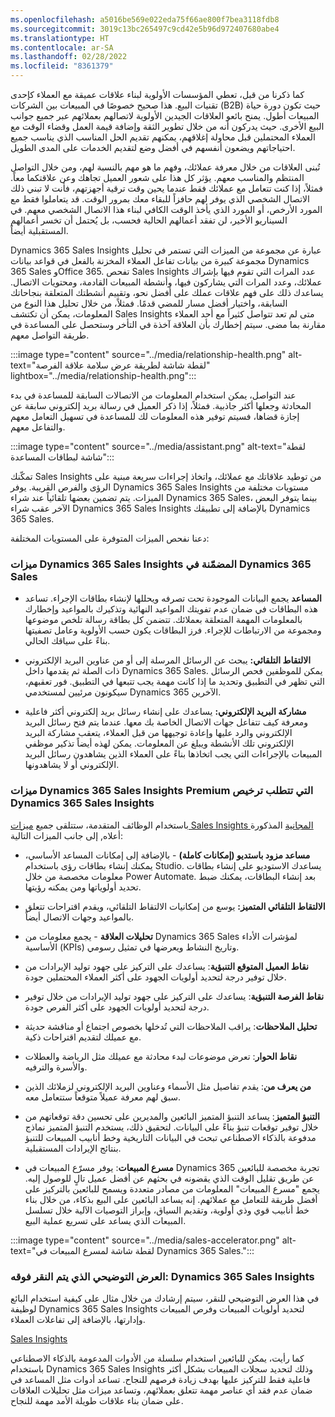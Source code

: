 ```yaml
---
ms.openlocfilehash: a5016be569e022eda75f66ae800f7bea3118fdb8
ms.sourcegitcommit: 3019c13bc265497c9cd42e5b96d972407680abe4
ms.translationtype: HT
ms.contentlocale: ar-SA
ms.lasthandoff: 02/28/2022
ms.locfileid: "8361379"
---
```

كما ذكرنا من قبل، تعطي المؤسسات الأولوية لبناء علاقات عميقة مع العملاء كإحدى تقنيات البيع. هذا صحيح خصوصًا في المبيعات بين الشركات (B2B) حيث تكون دورة حياة المبيعات أطول. يمنح بائعو العلاقات الجيدين الأولوية لاتصالهم بعملائهم عبر جميع جوانب البيع الأخرى. حيث يدركون أنه من خلال تطوير الثقة وإضافة قيمة العمل وقضاء الوقت مع العملاء المحتملين قبل محاولة إغلاقهم، يمكنهم تقديم الحل المناسب الذي يناسب جميع احتياجاتهم ويضعون أنفسهم في أفضل وضع لتقديم الخدمات على المدى الطويل. 

تُبنى العلاقات من خلال معرفة عملائك، وفهم ما هو مهم بالنسبة لهم، ومن خلال التواصل المنتظم والمناسب معهم. يؤثر كل هذا على شعور العميل تجاهك وعن علاقتكما معاً. فمثلاً، إذا كنت تتعامل مع عملائك فقط عندما يحين وقت ترقية أجهزتهم، فأنت لا تبني ذلك الاتصال الشخصي الذي يوفر لهم حافزاً للبقاء معك بمرور الوقت. قد يتعاملوا فقط مع المورد الأرخص، أو المورد الذي يأخذ الوقت الكافي لبناء هذا الاتصال الشخصي معهم. في السيناريو الأخير، لن تفقد أعمالهم الحالية فحسب، بل يُحتمل أن تخسر أعمالهم المستقبلية أيضاً. 

Dynamics 365 Sales Insights عبارة عن مجموعة من الميزات التي تستمر في تحليل مجموعة كبيرة من بيانات تفاعل العملاء المخزنة بالفعل في قواعد بيانات Dynamics 365 Sales وOffice 365. تفحص Sales Insights عدد المرات التي تقوم فيها بإشراك عملائك، وعدد المرات التي يشاركون فيها، وأنشطة المبيعات القادمة، ومحتويات الاتصال. يساعدك ذلك على فهم علاقات عملك على أفضل نحو، وتقييم أنشطتك المتعلقة بنجاحاتك السابقة، واختيار أفضل مسار للمضي قدمًا. فمثلاً، من خلال تحليل هذا النوع من المعلومات، يمكن أن تكتشف Sales Insights متى لم تعد تتواصل كثيراً مع أحد العملاء مقارنة بما مضى. سيتم إخطارك بأن العلاقة آخذة في التأخر وستحصل على المساعدة في طريقة التواصل معهم. 

:::image type="content" source="../media/relationship-health.png" alt-text="لقطة شاشة لطريقة عرض سلامة علاقة الفرصة" lightbox="../media/relationship-health.png":::

عند التواصل، يمكن استخدام المعلومات من الاتصالات السابقة للمساعدة في بدء المحادثة وجعلها أكثر جاذبية. فمثلاً، إذا ذكر العميل في رسالة بريد إلكتروني سابقة عن إجازة قضاها، فسيتم توفير هذه المعلومات لك للمساعدة في تسهيل التعامل معهم والتفاعل معهم. 

:::image type="content" source="../media/assistant.png" alt-text="لقطة شاشة لبطاقات المساعدة":::

تمكّنك Sales Insights من توطيد علاقاتك مع عملائك، واتخاذ إجراءات سريعة مبنية على الرؤى والفرص القريبة. يوفر Dynamics 365 Sales Insights مستويات مختلفة من الميزات. يتم تضمين بعضها تلقائياً عند شراء Dynamics 365 Sales، بينما يتوفر البعض الآخر عقب شراء Dynamics 365 Sales Insights بالإضافة إلى تطبيقك Dynamics 365 Sales. 

دعنا نفحص الميزات المتوفرة على المستويات المختلفة: 

### <a name="dynamics-365-sales-insights-features-included-in-dynamics-365-sales"></a>ميزات Dynamics 365 Sales Insights المضمّنة في Dynamics 365 Sales

- **المساعد** يجمع البيانات الموجودة تحت تصرفه ويحللها لإنشاء بطاقات الإجراء. تساعد هذه البطاقات في ضمان عدم تفويتك المواعيد النهائية وتذكيرك بالمواعيد وإخطارك بالمعلومات المهمة المتعلقة بعملائك. تتضمن كل بطاقة رسالة تلخص موضوعها ومجموعة من الارتباطات للإجراء. فرز البطاقات يكون حسب الأولوية وعامل تصفيتها بناءً على سياقك الحالي. 

- **الالتقاط التلقائي:** يبحث عن الرسائل المرسلة إلى أو من عناوين البريد الإلكتروني ذات الصلة ثم يقدمها داخل Dynamics 365 Sales. يمكن للموظفين فحص الرسائل التي تظهر في التطبيق وتحديد ما إذا كانت مهمة يجب تتبعها في التطبيق. فور تعقبهم، سيكونون مرئيين لمستخدمي Dynamics 365 الآخرين. 

- **مشاركة البريد الإلكتروني:** يساعدك على إنشاء رسائل بريد إلكتروني أكثر فاعلية ومعرفة كيف تتفاعل جهات الاتصال الخاصة بك معها. عندما يتم فتح رسائل البريد الإلكتروني والرد عليها وإعادة توجيهها من قبل العملاء، يتعقب مشاركة البريد الإلكتروني تلك الأنشطة ويبلغ عن المعلومات. يمكن لهذه أيضاً تذكير موظفي المبيعات بالإجراءات التي يجب اتخاذها بناءً على العملاء الذين يشاهدون رسائل البريد الإلكتروني أو لا يشاهدونها. 

 

### <a name="dynamics-365-sales-insights-premium-features-that-require-dynamics-365-sales-insights-licensing"></a>ميزات Dynamics 365 Sales Insights Premium التي تتطلب ترخيص Dynamics 365 Sales Insights

باستخدام الوظائف المتقدمة، ستتلقى جميع [ميزات Sales Insights المجانية](/dynamics365/ai/sales/overview) المذكورة أعلاه, إلى جانب الميزات التالية:

- **مساعد مزود باستديو (إمكانات كاملة)** - بالإضافة إلى إمكانات المساعد الأساسي، يمكنك إنشاء بطاقات رؤى باستخدام Studio. يساعدك الاستوديو على إنشاء بطاقات معلومات مخصصة من خلال Power Automate. بعد إنشاء البطاقات، يمكنك ضبط تحديد أولوياتها ومن يمكنه رؤيتها. 

- **الالتقاط التلقائي المتميز:** يوسع من إمكانيات الالتقاط التلقائي، ويقدم اقتراحات تتعلق بالمواعيد وجهات الاتصال أيضاً. 

- **تحليلات العلاقة** - يجمع معلومات من Dynamics 365 Sales لمؤشرات الأداء الأساسية (KPIs) وتاريخ النشاط ويعرضها في تمثيل رسومي. 

- **نقاط العميل المتوقع التنبؤية**: يساعدك على التركيز على جهود توليد الإيرادات من خلال توفير درجة لتحديد أولويات الجهود على أكثر العملاء المحتملين جودة.

- **نقاط الفرصة التنبؤية**: يساعدك على التركيز على جهود توليد الإيرادات من خلال توفير درجة لتحديد أولويات الجهود على أكثر الفرص جودة. 

- **تحليل الملاحظات**: يراقب الملاحظات التي تُدخلها بخصوص اجتماع أو مناقشة حديثة مع عميلك لتقديم اقتراحات ذكية. 

- **نقاط الحوار**: تعرض موضوعات لبدء محادثة مع عميلك مثل الرياضة والعطلات والأسرة والترفيه. 

- **من يعرف من**: يقدم تفاصيل مثل الأسماء وعناوين البريد الإلكتروني لزملائك الذين سبق لهم معرفة عميلاً متوقعاً ستتعامل معه. 

- **التنبؤ المتميز**: يساعد التنبؤ المتميز البائعين والمديرين على تحسين دقة توقعاتهم من خلال توفير توقعات تنبؤ بناءً على البيانات. لتحقيق ذلك، يستخدم التنبؤ المتميز نماذج مدفوعة بالذكاء الاصطناعي تبحث في البيانات التاريخية وخط أنابيب المبيعات للتنبؤ بنتائج الإيرادات المستقبلية.

- **مسرع المبيعات**: يوفر مسرّع المبيعات في Dynamics 365 تجربة مخصصة للبائعين عن طريق تقليل الوقت الذي يقضونه في بحثهم عن أفضل عميل تالٍ للوصول إليه. يجمع "مسرع المبيعات" المعلومات من مصادر متعددة ويسمح للبائعين بالتركيز على أفضل طريقة للتعامل مع عملائهم. إنه يساعد البائعين على البيع بذكاء، من خلال بناء خط أنابيب قوي وذي أولوية، وتقديم السياق، وإبراز التوصيات الآلية خلال تسلسل المبيعات الذي يساعد على تسريع عملية البيع.


:::image type="content" source="../media/sales-accelerator.png" alt-text="لقطة شاشة لمسرع المبيعات في Dynamics 365 Sales.":::

 

### <a name="click-through-demo-dynamics-365-sales-insights"></a>العرض التوضيحي الذي يتم النقر فوقه: Dynamics 365 Sales Insights

في هذا العرض التوضيحي للنقر، سيتم إرشادك من خلال مثال على كيفية استخدام البائع لوظيفة Dynamics 365 Sales Insights لتحديد أولويات المبيعات وفرص المبيعات وإدارتها، بالإضافة إلى تفاعلات العملاء. 

[Sales Insights](https://edxinteractivepage.blob.core.windows.net/edxpages/mb-910/version2/LP-SALES-M2-INSIGHTS/index.html)

كما رأيت، يمكن للبائعين استخدام سلسلة من الأدوات المدعومة بالذكاء الاصطناعي باستخدام Dynamics 365 Sales Insights وذلك لتحديد سجلات المبيعات بشكل أكثر فاعلية فقط للتركيز عليها بهدف زيادة فرصهم للنجاح. تساعد أدوات مثل المساعد في ضمان عدم فقد أي عناصر مهمة تتعلق بعملائهم، وتساعد ميزات مثل تحليلات العلاقات على ضمان بناء علاقات طويلة الأمد مهمة للنجاح. 

 
